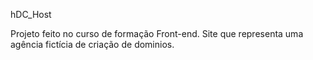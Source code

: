  hDC_Host

 Projeto feito no curso de formação Front-end. Site que representa uma agência fictícia de criação de dominios.
 

